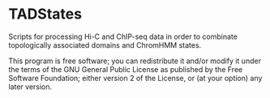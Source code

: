 # TADStates
Scripts for processing Hi-C and ChIP-seq data in order to combinate topologically associated domains and ChromHMM states.

This program is free software; you can redistribute it and/or modify it under the terms of the GNU General Public License as published by the Free Software Foundation; either version 2 of the License, or (at your option) any later version.

